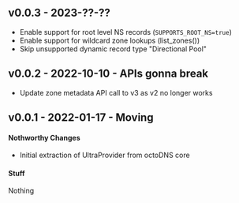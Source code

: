 ## v0.0.3 - 2023-??-??

* Enable support for root level NS records (`SUPPORTS_ROOT_NS=true`)
* Enable support for wildcard zone lookups (list_zones())
* Skip unsupported dynamic record type "Directional Pool"

## v0.0.2 - 2022-10-10 - APIs gonna break

* Update zone metadata API call to v3 as v2 no longer works

## v0.0.1 - 2022-01-17 - Moving

#### Nothworthy Changes

* Initial extraction of UltraProvider from octoDNS core

#### Stuff

Nothing
